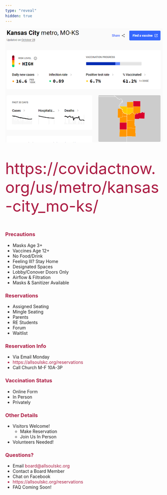 ```yaml
---
type: "reveal"
hidden: true
---
```

<section>
	<img class="plain stretch" src="/images/covidactnow.png">
  <p style="font-size: 50px; color: #ab1b42">https://covidactnow.org/us/metro/kansas-city_mo-ks/</p>
</section>

<section>
  <h3 style="color: #ab1b42">Precautions</h3>
  <ul>
    <li>Masks Age 3+</li>
    <li>Vaccines Age 12+</li>
    <li>No Food/Drink</li>
    <li>Feeling Ill? Stay Home</li>
    <li>Designated Spaces</li>
    <li>Lobby/Conover Doors Only</li>
    <li>Airflow & Filtration</li>
    <li>Masks & Sanitizer Available</li>
  </ul>
</section>

<section>
  <h3 style="color: #ab1b42">Reservations</h3>
  <ul>
    <li>Assigned Seating</li>
    <li>Mingle Seating</li>
    <li>Parents</li>
    <li>RE Students</li>
    <li>Forum</li>
    <li>Waitlist</li>
  </ul>
</section>

<section>
  <h3 style="color: #ab1b42">Reservation Info</h3>
  <ul>
    <li>Via Email Monday</li>
    <li style="color: #ab1b42">https://allsoulskc.org/reservations</li>
    <li>Call Church M-F 10A-3P</li>
  </ul>
</section>

<section>
  <h3 style="color: #ab1b42">Vaccination Status</h3>
  <ul>
    <li>Online Form</li>
    <li>In Person</li>
    <li>Privately</li>
  </ul>
</section>

<section>
  <h3 style="color: #ab1b42">Other Details</h3>
  <ul>
    <li>Visitors Welcome!<ul>
      <li>Make Reservation</li>
      <li>Join Us In Person</li>
    </ul></li>
    <li>Volunteers Needed!</li>
  </ul>
</section>

<section>
  <h3 style="color: #ab1b42">Questions?</h3>
  <ul>
    <li>Email <span  style="color: #ab1b42">board@allsoulskc.org</span></li>
    <li>Contact a Board Member</li>
    <li>Chat on Facebook</li>
    <li style="color: #ab1b42">https://allsoulskc.org/reservations</li>
    <li>FAQ Coming Soon!</li>
  </ul>
</section>